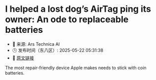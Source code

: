 # I helped a lost dog’s AirTag ping its owner: An ode to replaceable batteries
- 📅 来源: Ars Technica AI
- 🕒 发布时间（东八区）: 2025-05-22 05:31:38
- 🔗 [原文链接](https://arstechnica.com/gadgets/2025/05/replacing-an-airtag-battery-helped-me-reunite-a-lost-dog-with-its-owner/)

The most repair-friendly device Apple makes needs to stick with coin batteries.